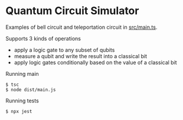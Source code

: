 # Quantum Circuit Simulator
Examples of bell circuit and teleportation circuit in [src/main.ts](src/main.ts).

Supports 3 kinds of operations
- apply a logic gate to any subset of qubits
- measure a qubit and write the result into a classical bit
- apply logic gates conditionally based on the value of a classical bit

Running main
```
$ tsc
$ node dist/main.js
```
Running tests
```
$ npx jest
```
